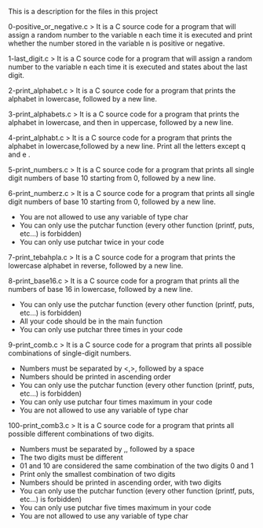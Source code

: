This is a description for the files in this project

0-positive_or_negative.c > It is a C source code for a program that will assign a random number to the variable n each time it is executed and print whether the number stored in the variable n is positive or negative.

1-last_digit.c > It is a C source code for a program that will assign a random number to the variable n each time it is executed and states about the last digit.

2-print_alphabet.c > It is a C source code for a program that prints the alphabet in lowercase, followed by a new line.

3-print_alphabets.c > It is a C source code for a program that prints the alphabet in lowercase, and then in uppercase, followed by a new line.

4-print_alphabt.c > It is a C source code for a program that prints the alphabet in lowercase,followed by a new line. Print all the letters except q and e .

5-print_numbers.c > It is a C source code for a program that prints all single digit numbers of base 10 starting from 0, followed by a new line.

6-print_numberz.c > It is a C source code for a program that prints all single digit numbers of base 10 starting from 0, followed by a new line.
- You are not allowed to use any variable of type char
- You can only use the putchar function (every other function (printf, puts, etc…) is forbidden)
- You can only use putchar twice in your code

7-print_tebahpla.c > It is a C source code for a program that prints the lowercase alphabet in reverse, followed by a new line.

8-print_base16.c > It is a C source code for a program that prints all the numbers of base 16 in lowercase, followed by a new line.
- You can only use the putchar function (every other function (printf, puts, etc…) is forbidden)
- All your code should be in the main function
- You can only use putchar three times in your code

9-print_comb.c > It is a C source code for a program that prints all possible combinations of single-digit numbers.
- Numbers must be separated by <,>, followed by a space
- Numbers should be printed in ascending order
- You can only use the putchar function (every other function (printf, puts, etc…) is forbidden)
- You can only use putchar four times maximum in your code
- You are not allowed to use any variable of type char

100-print_comb3.c > It is a C source code for a program that prints all possible different combinations of two digits.
- Numbers must be separated by ,, followed by a space
- The two digits must be different
- 01 and 10 are considered the same combination of the two digits 0 and 1
- Print only the smallest combination of two digits
- Numbers should be printed in ascending order, with two digits
- You can only use the putchar function (every other function (printf, puts, etc…) is forbidden)
- You can only use putchar five times maximum in your code
- You are not allowed to use any variable of type char

